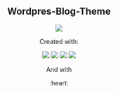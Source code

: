 <h2 align='center'>Wordpres-Blog-Theme</h2>
<p align='center'>
  <img src='https://user-images.githubusercontent.com/64248524/180449003-54b07339-ab34-4fcf-a32c-6f6c94265113.PNG'></img>
</p>
<p align='center'>Created with:</p>
<p align='center'>
  <img src="https://img.shields.io/badge/SASS-hotpink.svg?style=for-the-badge&logo=SASS&logoColor=white" />
  <img src="https://img.shields.io/badge/WordPress-%23117AC9.svg?style=for-the-badge&logo=WordPress&logoColor=white" />
  <img src="https://img.shields.io/badge/php-%23777BB4.svg?style=for-the-badge&logo=php&logoColor=white" />
  <img src="https://img.shields.io/badge/javascript-%23323330.svg?style=for-the-badge&logo=javascript&logoColor=%23F7DF1E" />
</p>
<p align='center'>And with</p>
<p align='center'>:heart:</p>
